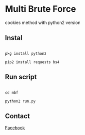 # Multi Brute Force



cookies method with python2 version

## Instal
```

pkg install python2

pip2 install requests bs4

```



## Run script

```

cd mbf

python2 run.py

```



## Contact

[Facebook](https://www.facebook.com/hgfhxfhgaswh)
